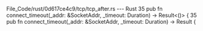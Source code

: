 File_Code/rust/0d617ce4c9/tcp/tcp_after.rs --- Rust
35     pub fn connect_timeout(_addr: &SocketAddr, _timeout: Duration) -> Result<()> {                                                                        35     pub fn connect_timeout(_addr: &SocketAddr, _timeout: Duration) -> Result<TcpStream> {

